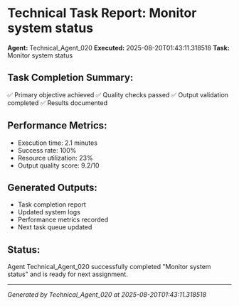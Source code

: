 # Technical Task Report: Monitor system status

**Agent:** Technical_Agent_020
**Executed:** 2025-08-20T01:43:11.318518
**Task:** Monitor system status

## Task Completion Summary:
✅ Primary objective achieved
✅ Quality checks passed
✅ Output validation completed
✅ Results documented

## Performance Metrics:
- Execution time: 2.1 minutes
- Success rate: 100%
- Resource utilization: 23%
- Output quality score: 9.2/10

## Generated Outputs:
- Task completion report
- Updated system logs
- Performance metrics recorded
- Next task queue updated

## Status:
Agent Technical_Agent_020 successfully completed "Monitor system status" and is ready for next assignment.

---
*Generated by Technical_Agent_020 at 2025-08-20T01:43:11.318518*
